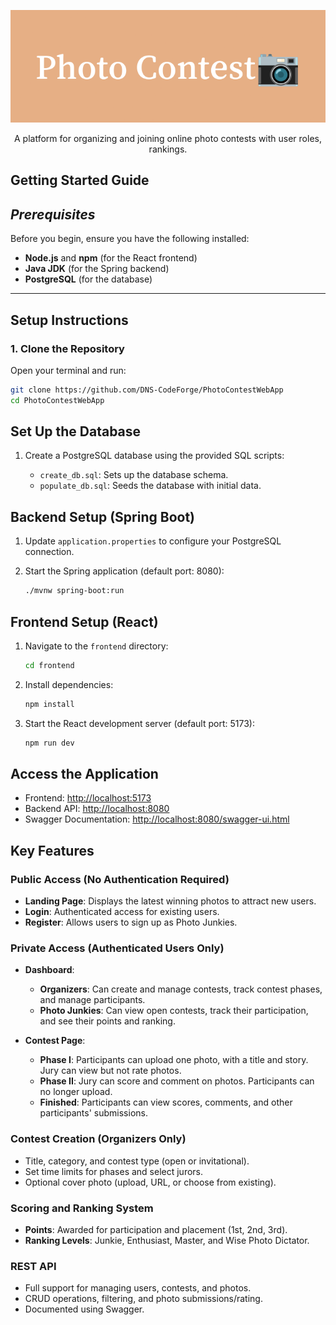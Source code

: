 <p align="center">
  <img src="read_me_images/Photo_Contest_banner.png" alt="MBanner">
</p>
<p align="center">
A platform for organizing and joining online photo contests with user roles, rankings.
</p>

Getting Started Guide
---
## *Prerequisites*

Before you begin, ensure you have the following installed:

- **Node.js** and **npm** (for the React frontend)
- **Java JDK** (for the Spring backend)
- **PostgreSQL** (for the database)

---

## **Setup Instructions**

### **1. Clone the Repository**

Open your terminal and run:
```bash
git clone https://github.com/DNS-CodeForge/PhotoContestWebApp
cd PhotoContestWebApp
```
## Set Up the Database

1. Create a PostgreSQL database using the provided SQL scripts:

   - `create_db.sql`: Sets up the database schema.
   - `populate_db.sql`: Seeds the database with initial data.

## Backend Setup (Spring Boot)

1. Update `application.properties` to configure your PostgreSQL connection.

2. Start the Spring application (default port: 8080):

    ```bash
    ./mvnw spring-boot:run
    ```

## Frontend Setup (React)

1. Navigate to the `frontend` directory:

    ```bash
    cd frontend
    ```

2. Install dependencies:

    ```bash
    npm install
    ```

3. Start the React development server (default port: 5173):

    ```bash
    npm run dev
    ```
## Access the Application

- Frontend: [http://localhost:5173](http://localhost:5173)
- Backend API: [http://localhost:8080](http://localhost:8080)
- Swagger Documentation: [http://localhost:8080/swagger-ui.html](http://localhost:8080/swagger-ui.html)
  
## Key Features

### Public Access (No Authentication Required)
- **Landing Page**: Displays the latest winning photos to attract new users.
- **Login**: Authenticated access for existing users.
- **Register**: Allows users to sign up as Photo Junkies.

### Private Access (Authenticated Users Only)
- **Dashboard**:
  - **Organizers**: Can create and manage contests, track contest phases, and manage participants.
  - **Photo Junkies**: Can view open contests, track their participation, and see their points and ranking.

- **Contest Page**:
  - **Phase I**: Participants can upload one photo, with a title and story. Jury can view but not rate photos.
  - **Phase II**: Jury can score and comment on photos. Participants can no longer upload.
  - **Finished**: Participants can view scores, comments, and other participants' submissions.

### Contest Creation (Organizers Only)
- Title, category, and contest type (open or invitational).
- Set time limits for phases and select jurors.
- Optional cover photo (upload, URL, or choose from existing).

### Scoring and Ranking System
- **Points**: Awarded for participation and placement (1st, 2nd, 3rd).
- **Ranking Levels**: Junkie, Enthusiast, Master, and Wise Photo Dictator.

### REST API
- Full support for managing users, contests, and photos.
- CRUD operations, filtering, and photo submissions/rating.
- Documented using Swagger.
